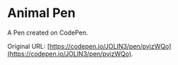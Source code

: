 # Animal Pen

A Pen created on CodePen.

Original URL: [https://codepen.io/JOLIN3/pen/pvjzWQo](https://codepen.io/JOLIN3/pen/pvjzWQo).

